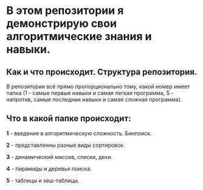 # В этом репозитории я демонстрирую свои алгоритмические знания и навыки.

## Как и что происходит. Структура репозитория.

В репозитории всё прямо пропорционально тому, какой номер имеет папка (1 - самые первые навыки и самая легкая программа, 5 - напротив, самые последнии навыки и самая сложная программа).

## Что в какой папке происходит:

**1** - введение в алгоритмическую сложность. Бинпоиск.

**2** - представленны разные виды сортировок.

**3** - динамический массив, списки, деки.

**4** - пирамиды и деревья поиска.

**5** - таблицы и хеш-таблицы.
